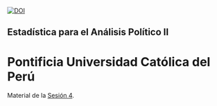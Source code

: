 [![DOI](https://zenodo.org/badge/DOI/10.5281/zenodo.7076490.svg)](https://doi.org/10.5281/zenodo.7076490)


## Estadística para el Análisis Político II
# Pontificia Universidad Católica del Perú

Material de la [Sesión 4](https://estadistica-analisispolitico.github.io/Sesion4/).
